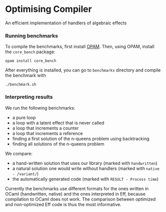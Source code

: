 Optimising Compiler
==================

An efficient implementation of handlers of algebraic effects

### Running benchmarks

To compile the benchmarks, first install [OPAM](https://opam.ocaml.org).
Then, using OPAM, install the `core_bench` package:

    opam install core_bench

After everything is installed, you can go to `benchmarks` directory and compile the benchmark with

    ./benchmark.sh


### Interpreting results

We run the following benchmarks:

* a pure loop
* a loop with a latent effect that is never called
* a loop that increments a counter
* a loop that increments a reference
* finding a first solution of the n-queens problem using backtracking
* finding all solutions of the n-queens problem

We compare:

* a hand-written solution that uses our library (marked with `handwritten`)
* a natural solution one would write without handlers (marked with `native - /variant/`)
* the automatically generated code (marked with `RESULT - Process time`)

Currently the benchmarks use different formats for the ones written in OCaml (handwritten, native) and the ones interpreted in Eff, because compilation to OCaml does not work.
The comparison between optimized and non-optimized Eff code is thus the most informative.
